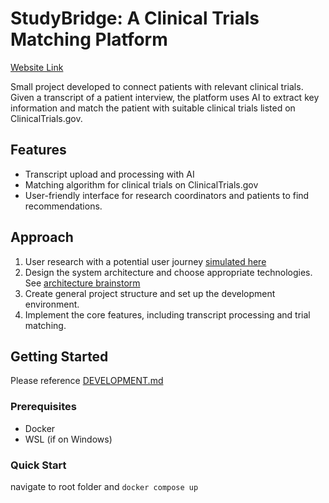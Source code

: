 # StudyBridge: A Clinical Trials Matching Platform

[Website Link](https://studybridge.ddong.dev/)

Small project developed to connect patients with relevant clinical trials. Given a transcript of a patient interview, the platform uses AI to extract key information and match the patient with suitable clinical trials listed on ClinicalTrials.gov.

## Features

- Transcript upload and processing with AI
- Matching algorithm for clinical trials on ClinicalTrials.gov
- User-friendly interface for research coordinators and patients to find recommendations.

## Approach

1. User research with a potential user journey [simulated here](docs/0_user_journey.png)
2. Design the system architecture and choose appropriate technologies. See [architecture brainstorm](docs/2_tech_stack_options.png)
3. Create general project structure and set up the development environment.
4. Implement the core features, including transcript processing and trial matching.

## Getting Started

Please reference [DEVELOPMENT.md](docs/DEVELOPMENT.md)

### Prerequisites
* Docker
* WSL (if on Windows)

### Quick Start
navigate to root folder and `docker compose up`